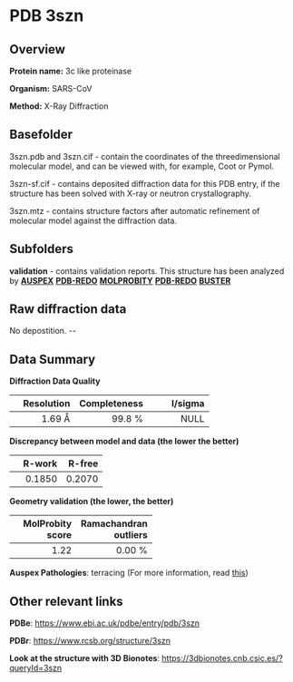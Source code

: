# PDB 3szn

## Overview

**Protein name:** 3c like proteinase

**Organism:** SARS-CoV

**Method:** X-Ray Diffraction

## Basefolder

3szn.pdb and 3szn.cif - contain the coordinates of the threedimensional molecular model, and can be viewed with, for example, Coot or Pymol.

3szn-sf.cif - contains deposited diffraction data for this PDB entry, if the structure has been solved with X-ray or neutron crystallography.

3szn.mtz - contains structure factors after automatic refinement of molecular model against the diffraction data.

## Subfolders





**validation** - contains validation reports. This structure has been analyzed by [**AUSPEX**](https://github.com/thorn-lab/coronavirus_structural_task_force/tree/master/pdb/3c_like_proteinase/SARS-CoV/3szn/validation/auspex) [**PDB-REDO**](https://github.com/thorn-lab/coronavirus_structural_task_force/tree/master/pdb/3c_like_proteinase/SARS-CoV/3szn/validation/pdb-redo) [**MOLPROBITY**](https://github.com/thorn-lab/coronavirus_structural_task_force/tree/master/pdb/3c_like_proteinase/SARS-CoV/3szn/validation/molprobity) [**PDB-REDO**](https://github.com/thorn-lab/coronavirus_structural_task_force/blob/master/pdb/3c_like_proteinase/SARS-CoV/3szn/validation/Xtriage_output.log) [**BUSTER**](https://www.globalphasing.com/buster/wiki/index.cgi?Covid19Pdb3SZN)

## Raw diffraction data

No depostition. --<br> 

## Data Summary
**Diffraction Data Quality**

|   | Resolution | Completeness| I/sigma |
|---|-------------:|----------------:|--------------:|
|   |1.69 Å|99.8  %|<img width=50/>NULL |

**Discrepancy between model and data (the lower the better)**

|   | **R-work**| **R-free**   
|---|-------------:|----------------:|           
||  0.1850|  0.2070|

**Geometry validation (the lower, the better)**

|   |**MolProbity<br>score**| **Ramachandran<br>outliers** 
|---|-------------:|----------------:|
||  1.22|  0.00 %|

**Auspex Pathologies**: terracing (For more information, read [this](https://github.com/thorn-lab/coronavirus_structural_task_force/blob/master/pdb/3c_like_proteinase/SARS-CoV/3szn/validation/auspex/3szn_auspex_comments.txt))

 



## Other relevant links 
**PDBe**:  https://www.ebi.ac.uk/pdbe/entry/pdb/3szn
 
**PDBr**: https://www.rcsb.org/structure/3szn 

**Look at the structure with 3D Bionotes**: https://3dbionotes.cnb.csic.es/?queryId=3szn

